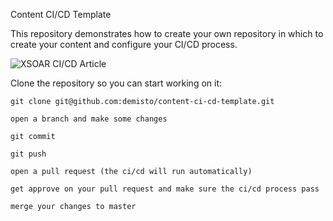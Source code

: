 Content CI/CD Template

This repository demonstrates how to create your own repository in which to create your content and configure your CI/CD process.

![XSOAR CI/CD Article](https://xsoar.pan.dev/docs/reference/packs/content-management)

Clone the repository so you can start working on it:

`git clone git@github.com:demisto/content-ci-cd-template.git`

`open a branch and make some changes`

`git commit`

`git push`

`open a pull request (the ci/cd will run automatically)`

`get approve on your pull request and make sure the ci/cd process pass`

`merge your changes to master`
